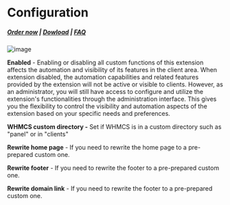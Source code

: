 # Configuration

#####  [Order now](https://puqcloud.com/whmcs-addon-puq-customization.php) | [Dowload](https://download.puqcloud.com/WHMCS/addons/PUQ-Customization/) | [FAQ](https://faq.puqcloud.com/)

![image](https://github.com/PUQ-sp-z-o-o/WHMCS-Addon-PUQ-Customization/assets/81689153/48f7fd6a-e765-4d5d-9cba-bd5bd5cbaf8d)

**Enabled** - Enabling or disabling all custom functions of this extension affects the automation and visibility of its features in the client area. When extension disabled, the automation capabilities and related features provided by the extension will not be active or visible to clients. However, as an administrator, you will still have access to configure and utilize the extension's functionalities through the administration interface. This gives you the flexibility to control the visibility and automation aspects of the extension based on your specific needs and preferences.

**WHMCS custom directory -** Set if WHMCS is in a custom directory such as "panel" or in "clients"

**Rewrite home page** - If you need to rewrite the home page to a pre-prepared custom one.

**Rewrite footer** - If you need to rewrite the footer to a pre-prepared custom one.

**Rewrite domain link** - If you need to rewrite the footer to a pre-prepared custom one.

